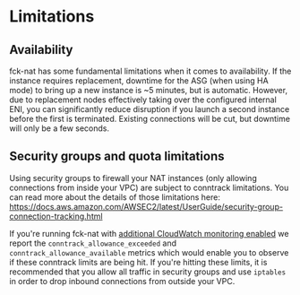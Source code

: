 # Limitations

## Availability

fck-nat has some fundamental limitations when it comes to availability. If the instance requires replacement, downtime
for the ASG (when using HA mode) to bring up a new instance is ~5 minutes, but is automatic. However, due to
replacement nodes effectively taking over the configured internal ENI, you can significantly reduce disruption if you
launch a second instance before the first is terminated. Existing connections will be cut, but downtime will only be
a few seconds.

## Security groups and quota limitations

Using security groups to firewall your NAT instances (only allowing connections from inside your VPC) are subject to
conntrack limitations. You can read more about the details of those limitations here:
https://docs.aws.amazon.com/AWSEC2/latest/UserGuide/security-group-connection-tracking.html

If you're running fck-nat with [additional CloudWatch monitoring enabled](features.md#metrics) we report the
`conntrack_allowance_exceeded` and `conntrack_allowance_available` metrics which would enable you to observe if these
conntrack limits are being hit. If you're hitting these limits, it is recommended that you allow all traffic in
security groups and use `iptables` in order to drop inbound connections from outside your VPC.
